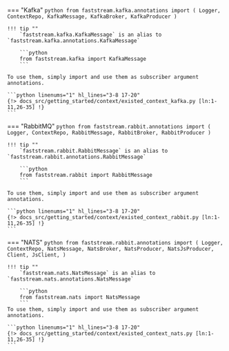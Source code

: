 === "Kafka"
    ```python
    from faststream.kafka.annotations import (
        Logger, ContextRepo, KafkaMessage, KafkaBroker, KafkaProducer
    )
    ```

    !!! tip ""
        `faststream.kafka.KafkaMessage` is an alias to `faststream.kafka.annotations.KafkaMessage`

        ```python
        from faststream.kafka import KafkaMessage
        ```

    To use them, simply import and use them as subscriber argument annotations.

    ```python linenums="1" hl_lines="3-8 17-20"
    {!> docs_src/getting_started/context/existed_context_kafka.py [ln:1-11,26-35] !}
    ```

=== "RabbitMQ"
    ```python
    from faststream.rabbit.annotations import (
        Logger, ContextRepo, RabbitMessage, RabbitBroker, RabbitProducer
    )
    ```

    !!! tip ""
        `faststream.rabbit.RabbitMessage` is an alias to `faststream.rabbit.annotations.RabbitMessage`

        ```python
        from faststream.rabbit import RabbitMessage
        ```

    To use them, simply import and use them as subscriber argument annotations.

    ```python linenums="1" hl_lines="3-8 17-20"
    {!> docs_src/getting_started/context/existed_context_rabbit.py [ln:1-11,26-35] !}
    ```

=== "NATS"
    ```python
    from faststream.rabbit.annotations import (
        Logger, ContextRepo, NatsMessage,
        NatsBroker, NatsProducer, NatsJsProducer,
        Client, JsClient,
    )
    ```

    !!! tip ""
        `faststream.nats.NatsMessage` is an alias to `faststream.nats.annotations.NatsMessage`

        ```python
        from faststream.nats import NatsMessage
        ```
    To use them, simply import and use them as subscriber argument annotations.

    ```python linenums="1" hl_lines="3-8 17-20"
    {!> docs_src/getting_started/context/existed_context_nats.py [ln:1-11,26-35] !}
    ```
